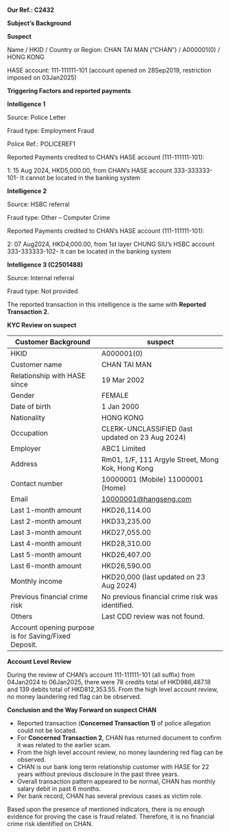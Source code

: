 **Our Ref.: C2432**

**Subject’s Background**

**Suspect**

Name / HKID / Country or Region: CHAN TAI MAN (“CHAN”) / A000001(0) / HONG KONG

HASE account: 111-111111-101 (account opened on 28Sep2019, restriction imposed on 03Jan2025)

**Triggering Factors and reported payments**

**Intelligence 1**

Source: Police Letter

Fraud type: Employment Fraud

Police Ref.: POLICEREF1

Reported Payments credited to CHAN’s HASE account (111-111111-101):

1: 15 Aug 2024, HKD5,000.00, from CHAN’s HASE account 333-333333-101- It cannot be located in the banking system

**Intelligence 2**

Source: HSBC referral

Fraud type: Other – Computer Crime

Reported Payments credited to CHAN’s HASE account (111-111111-101):

2: 07 Aug2024, HKD4,000.00, from 1st layer CHUNG SIU’s HSBC account 333-333333-102- It can be located in the banking system

**Intelligence 3 (C2501488)**

Source: Internal referral

Fraud type: Not provided

The reported transaction in this intelligence is the same with **Reported Transaction 2.**

**KYC Review on suspect**

| **Customer Background** | **suspect** |
| --- | --- |
| HKID | A000001(0) |
| Customer name | CHAN TAI MAN |
| Relationship with HASE since | 19 Mar 2002 |
| Gender | FEMALE |
| Date of birth | 1 Jan 2000 |
| Nationality | HONG KONG |
| Occupation | CLERK-UNCLASSIFIED (last updated on 23 Aug 2024) |
| Employer | ABC1 Limited |
| Address | Rm01, 1/F, 111 Argyle Street, Mong Kok, Hong Kong |
| Contact number | 10000001 (Mobile) 11000001 (Home) |
| Email | 10000001@hangseng.com |
| Last 1-month amount | HKD26,114.00 |
| Last 2-month amount | HKD33,235.00 |
| Last 3-month amount | HKD27,055.00 |
| Last 4-month amount | HKD28,310.00 |
| Last 5-month amount | HKD26,407.00 |
| Last 6-month amount | HKD26,590.00 |
| Monthly income | HKD20,000 (last updated on 23 Aug 2024) |
| Previous financial crime risk | No previous financial crime risk was identified. |
| Others | Last CDD review was not found. |
| Account opening purpose is for Saving/Fixed Deposit. |

**Account Level Review**

During the review of CHAN’s account 111-111111-101 (all suffix) from 04Jan2024 to 06Jan2025, there were 78 credits total of HKD986,487.18 and 139 debits total of HKD812,353.55. From the high level account review, no money laundering red flag can be observed.

**Conclusion and the Way Forward on suspect CHAN**

* Reported transaction (**Concerned Transaction 1)** of police allegation could not be located.
* For **Concerned Transaction 2**, CHAN has returned document to confirm it was related to the earlier scam.
* From the high level account review, no money laundering red flag can be observed.
* CHAN is our bank long term relationship customer with HASE for 22 years without previous disclosure in the past three years.
* Overall transaction pattern appeared to be normal, CHAN has monthly salary debit in past 6 months.
* Per bank record, CHAN has several previous cases as victim role.

Based upon the presence of mentioned indicators, there is no enough evidence for proving the case is fraud related. Therefore, it is no financial crime risk identified on CHAN.